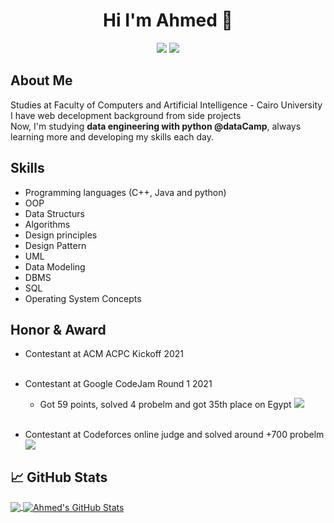
<h1 align="center">Hi I'm Ahmed 👋</h1>
<p align="center">
    <a href="https://twitter.com/Ahmed_3tya"><img src="https://img.shields.io/badge/twitter-%231FA1F1?style=flat&logo=twitter&logoColor=white"/></a>
    <a href="https://www.linkedin.com/in/ahmed-atya-0635531a3/"><img src="https://img.shields.io/badge/linkedin-%230177B5?style=flat&logo=linkedin&logoColor=white"/></a>
  </p>
  
## About Me
Studies at Faculty of Computers and Artificial Intelligence - Cairo University <br>
I have web decelopment background from side projects <br>
Now, I'm studying **data engineering with python @dataCamp**, always learning more and developing my skills each day.<br>

## Skills
- Programming languages (C++, Java and python)
- OOP
- Data Structurs
- Algorithms
- Design principles
- Design Pattern
- UML
- Data Modeling
- DBMS
- SQL
- Operating System Concepts 
## Honor & Award
- Contestant at ACM ACPC Kickoff 2021 <br> <br>
- Contestant at Google CodeJam Round 1 2021  <br>
  - Got 59 points, solved 4 probelm and got 35th place on Egypt <a href="https://drive.google.com/file/d/168bfDDQL3ov5GphW8upF-GJGC6f0Ft1K/view?usp=sharing"><img src="https://img.shields.io/badge/See credential-%231FA1F1?style=flat&logo=GoogleCodeJam&logoColor=white"/></a><br><br>

- Contestant at Codeforces online judge and solved around +700 probelm <a href="https://drive.google.com/file/d/1KzcvimF7fUOkLp_QjZtQoJQS-F3H9tHd/view?usp=sharing"><img src="https://img.shields.io/badge/See credential-%231FA1F1?style=flat&logo=Codeforces&logoColor=white"/></a>
<!-- More info, tips and tricks for making GitHub Profile README can be found in my article at https://towardsdatascience.com/build-a-stunning-readme-for-your-github-profile-9b80434fe5d7 -->


## &#x1f4c8; GitHub Stats

<a href="https://github.com/AhmedAtya74">
  <img align="center" src="https://github-readme-stats.vercel.app/api/top-langs/?username=AhmedAtya74&hide=java,html,tex&title_color=ffffff&text_color=c9cacc&icon_color=2bbc8a&bg_color=1d1f21&langs_count=3" />
</a>
<a href="https://github.com/AhmedAtya74">
  <img align="center" src="https://github-readme-stats.vercel.app/api?username=AhmedAtya74&show_icons=true&line_height=27&count_private=true&title_color=ffffff&text_color=c9cacc&icon_color=2bbc8a&bg_color=1d1f21" alt="Ahmed's GitHub Stats" />
</a>


